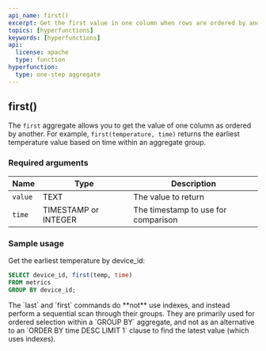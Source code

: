 ```yaml
---
api_name: first()
excerpt: Get the first value in one column when rows are ordered by another column
topics: [hyperfunctions]
keywords: [hyperfunctions]
api:
  license: apache
  type: function
hyperfunction:
  type: one-step aggregate
---
```


## first()

The `first` aggregate allows you to get the value of one column
as ordered by another. For example, `first(temperature, time)` returns the
earliest temperature value based on time within an aggregate group.

### Required arguments

|Name|Type|Description|
|---|---|---|
|`value`|TEXT|The value to return|
|`time`|TIMESTAMP or INTEGER|The timestamp to use for comparison|

### Sample usage

Get the earliest temperature by device_id:

```sql
SELECT device_id, first(temp, time)
FROM metrics
GROUP BY device_id;
```

<highlight type="warning">
The `last` and `first` commands do **not** use indexes, and instead
perform a sequential scan through their groups. They are primarily used
for ordered selection within a `GROUP BY` aggregate, and not as an
alternative to an `ORDER BY time DESC LIMIT 1` clause to find the
latest value (which uses indexes).
</highlight>
